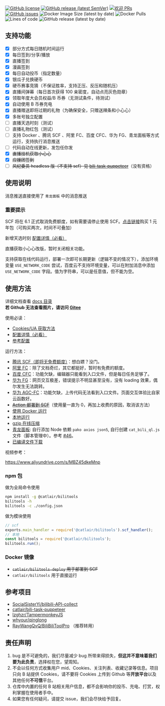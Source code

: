 [![GitHub license](https://img.shields.io/badge/license-MIT-blue.svg)](https://github.com/catlair/BiliTools/blob/main/LICENSE)
[![GitHub release (latest SemVer)](https://img.shields.io/github/v/release/catlair/BiliTools)](https://github.com/catlair/BiliTools/releases)
[![欢迎 PRs](https://img.shields.io/badge/PRs-welcome-brightgreen.svg)](https://github.com/catlair/BiliTools/pulls)
[![GitHub issues](https://img.shields.io/github/issues/catlair/BiliTools)](https://github.com/catlair/BiliTools/issues)
![Docker Image Size (latest by date)](https://img.shields.io/docker/image-size/catlair/bilitools)
![Docker Pulls](https://img.shields.io/docker/pulls/catlair/bilitools)
![Lines of code](https://img.shields.io/tokei/lines/github/catlair/BiliTools)
![GitHub release (latest by date)](https://img.shields.io/github/downloads/catlair/BiliTools/total)

## 支持功能

- [x] 部分方式每日随机时间运行
- [x] 每日签到/分享/播放
- [x] 直播签到
- [x] 漫画签到
- [x] 每日自动投币（指定数量）
- [x] 银瓜子兑换硬币
- [x] 硬币赛事竞猜（不保证胜率，支持正压、反压和随机压）
- [x] 直播间弹幕（每日首次获得 100 亲密度，自动点亮灰色勋章）
- [x] 领取年度大会员权益/B 币券（无测试条件，待测试）
- [x] 自动使用 B 币券充电
- [x] 直播赠送即将过期的礼物（为确保安全，只赠送辣条和小心心）
- [x] 多账号独立配置
- [ ] 直播天选时刻（测试）
- [ ] 直播礼物红包（测试）
- [ ] 支持 Docker 、腾讯 SCF 、阿里 FC、百度 CFC、华为 FG、青龙面板等方式运行，支持执行消息推送
- [ ] 代码自动在线更新，发包任你发
- [x] ~~直播挂机获取小心心~~
- [x] ~~应援团签到~~
- [ ] ~~风纪委员 headless 版（不支持 scf）见 [bili-task-puppeteer](https://github.com/catlair/bili-task-puppeteer)~~（没有资格）

## 使用说明

消息推送直接使用了 `青龙面板` 中的消息推送

### 重要提示

SCF 将在 6.1 正式取消免费额度，如有需要请停止使用 SCF。[点击链接](https://cloud.tencent.com/act/pro/web_function?from=15018)购买 1 元年包（可购买两次，时间不可叠加）

新增天选时刻 [配置详情（必看）](./docs/configuration.md)

直播获取小心心改版，暂时关闭相关功能。

支持获取在线代码运行，部署一次即可长期更新（逻辑不变的情况下），添加环境变量 `USE_NETWORK_CODE` 尝试，百度云不支持环境变量，可以在附加消息中添加 `USE_NETWORK_CODE` 字段。值为字符串，可以是任意值，但不能为空。

## 使用方法

详细文档查看 [docs 目录](./docs)  
**若 Github 无法查看图片，请访问 [Gitee](https://gitee.com/catlair/BiliTools/tree/main/docs)**

使用必读：

- [Cookies/UA 获取方法](./docs/readme.md)
- [配置详情（必看）](./docs/configuration.md)
- [参考配置](./config/config.example.json5)

运行方法：

- [腾讯 SCF（即将无免费额度）](./docs/手动部署到SCF.md)：想白嫖？没门。
- [阿里 FC](./docs/手动部署到FC.md)：除了文档奇烂，其它都挺好，暂时有免费的额度。
- [百度 CFC](./docs/手动部署到CFC.md)：功能欠缺，编辑器只能看到入口文件，但是每日任务足够了。
- [华为 FG](./docs/手动部署到FG.md)：网页交互极差，错误提示不明显甚至没有，没有 loading 效果，偶尔发生无法跳转。
- [华为 AGC-FC](./docs/手动部署到AGC-FC.md)：功能欠缺，上传代码无法看到入口文件。页面交互体验比自家云函数好。
- ~~[Action 部署到 SCF](./docs/Action部署到SCF.md)~~（使用量一直为 0，再加上收费的原因，取消该方法）
- [使用 Docker 运行](./docs/使用Docker运行.md)
- [本地运行](./docs/本地运行.md)
- [gzip 在线压缩](https://www.baidufe.com/fehelper/en-decode/index.html)
- [青龙面板](./docs/%E9%9D%92%E9%BE%99%E9%9D%A2%E6%9D%BF.md): 自行添加 Node 依赖 `pako axios json5`, 自行创建 `cat_bili_ql.js` 文件（脚本管理中）。参考 [#46](https://github.com/catlair/BiliTools/issues/49)。
- [已编译文件下载](./docs/%E7%BC%96%E8%AF%91%E6%96%87%E4%BB%B6%E4%BB%8B%E7%BB%8D.md)

视频参考：

https://www.aliyundrive.com/s/MBZ45dkeMnp

### npm 包

做为全局命令使用

```bash
npm install -g @catlair/bilitools
bilitools -h
bilitools -c ./config.json
```

做为模块使用

```javascript
// scf
exports.main_handler = require('@catlair/bilitools').scf_handler();
// 本地
const bilitools = require('@catlair/bilitools');
bilitools.run();
```

### Docker 镜像

- ~~`catlair/bilitools-deploy` 用于部署到 SCF~~
- `catlair/bilitools` 用于直接运行

## 参考项目

- [SocialSisterYi/bilibili-API-collect](https://github.com/SocialSisterYi/bilibili-API-collect)
- [catlair/bili-task-puppeteer](https://github.com/catlair/bili-task-puppeteer)
- [lzghzr/TampermonkeyJS](https://github.com/lzghzr/TampermonkeyJS)
- [whyour/qinglong](https://github.com/whyour/qinglong)
- [RayWangQvQ/BiliBiliToolPro](https://github.com/RayWangQvQ/BiliBiliToolPro) （推荐转用）

## 责任声明

1. bug 是不可避免的，我们尽量减少 bug 所带来得损失，**但这并不意味着我们要为此负责**，选择权在您，望周知。
2. 不会以任何方式收集用户 mid、Cookies、关注列表、收藏记录等信息。项目只向 B 站提供 Cookies，请不要将 Cookies 上传到 Github 等**开放平台**以及其他任何**不可信**平台。
3. 仓库中内置的任何 B 站相关用户信息，都不会影响你的投币、充电、打赏，权利掌握在使用者手中。
4. 如果您有任何疑问，请提交 issue，我们会尽快给予回复。
